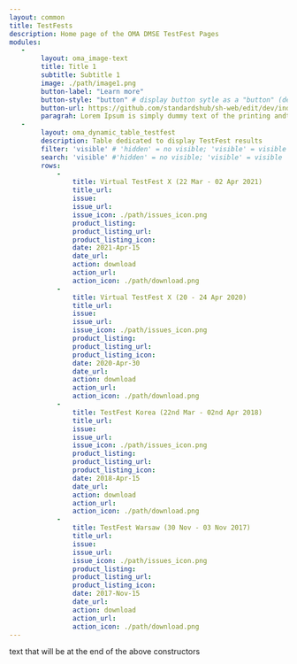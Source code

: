 ```yaml
---
layout: common
title: TestFests
description: Home page of the OMA DMSE TestFest Pages
modules:
   -
        layout: oma_image-text
        title: Title 1
        subtitle: Subtitle 1
        image: ./path/image1.png
        button-label: "Learn more"
        button-style: "button" # display button sytle as a "button" (default)| or as a "link"
        button-url: https://github.com/standardshub/sh-web/edit/dev/index.markdown
        paragrah: Lorem Ipsum is simply dummy text of the printing andtypesetting industry
   - 
        layout: oma_dynamic_table_testfest
        description: Table dedicated to display TestFest results
        filter: 'visible' # 'hidden' = no visible; 'visible' = visible
        search: 'visible' #'hidden' = no visible; 'visible' = visible
        rows:
            -
                title: Virtual TestFest X (22 Mar - 02 Apr 2021)
                title_url:
                issue: 
                issue_url:
                issue_icon: ./path/issues_icon.png
                product_listing: 
                product_listing_url:
                product_listing_icon:
                date: 2021-Apr-15
                date_url:
                action: download
                action_url:
                action_icon: ./path/download.png
            -
                title: Virtual TestFest X (20 - 24 Apr 2020)
                title_url:
                issue: 
                issue_url:
                issue_icon: ./path/issues_icon.png
                product_listing: 
                product_listing_url:
                product_listing_icon:
                date: 2020-Apr-30
                date_url:
                action: download
                action_url:
                action_icon: ./path/download.png
            -
                title: TestFest Korea (22nd Mar - 02nd Apr 2018)
                title_url:
                issue: 
                issue_url:
                issue_icon: ./path/issues_icon.png
                product_listing: 
                product_listing_url:
                product_listing_icon:
                date: 2018-Apr-15
                date_url:
                action: download
                action_url:
                action_icon: ./path/download.png
            -
                title: TestFest Warsaw (30 Nov - 03 Nov 2017)
                title_url:
                issue: 
                issue_url:
                issue_icon: ./path/issues_icon.png
                product_listing: 
                product_listing_url:
                product_listing_icon:
                date: 2017-Nov-15
                date_url:
                action: download
                action_url:
                action_icon: ./path/download.png
---
```

text that will be at the end of the above constructors
